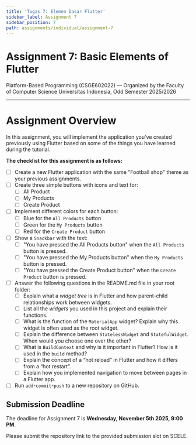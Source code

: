 ```yaml
---
title: 'Tugas 7: Elemen Dasar Flutter'
sidebar_label: Assignment 7
sidebar_position: 7
path: assignments/individual/assignment-7
---
```


# Assignment 7: Basic Elements of Flutter

Platform-Based Programming (CSGE602022) — Organized by the Faculty of Computer Science Universitas Indonesia, Odd Semester 2025/2026

---
# Assignment Overview

In this assignment, you will implement the application you've created previously using Flutter based on some of the things you have learned during the tutorial.

**The checklist for this assignment is as follows:**

- [ ] Create a new Flutter application with the same "Football shop" theme as your previous assignments.
- [ ] Create three simple buttons with icons and text for:
  - [ ] All Product
  - [ ] My Products
  - [ ] Create Product
- [ ] Implement different colors for each button:
  - [ ] Blue for the `All Products` button
  - [ ] Green for the `My Products` button
  - [ ] Red for the `Create Product` button
- [ ] Show a `Snackbar` with the text:
  - [ ] "You have pressed the All Products button" when the `All Products` button is pressed.
  - [ ] "You have pressed the My Products button" when the `My Products` button is pressed.
  - [ ] "You have pressed the Create Product button" when the `Create Product` button is pressed.

- [ ] Answer the following questions in the README.md file in your root folder:
  - [ ] Explain what a *widget tree* is in Flutter and how parent-child relationships work between widgets.
  - [ ] List all the *widgets* you used in this project and explain their functions.
  - [ ] What is the function of the `MaterialApp` widget? Explain why this widget is often used as the root widget.
  - [ ] Explain the difference between `StatelessWidget` and `StatefulWidget`. When would you choose one over the other?
  - [ ] What is `BuildContext` and why is it important in Flutter? How is it used in the `build` method?
  - [ ] Explain the concept of a “hot reload” in Flutter and how it differs from a “hot restart”.
  - [ ] Explain how you implemented navigation to move between pages in a Flutter app.
- [ ] Run `add`-`commit`-`push` to a new repository on GitHub.

## Submission Deadline

The deadline for Assignment 7 is **Wednesday, November 5th 2025, 9:00 PM**.

Please submit the repository link to the provided submission slot on SCELE.